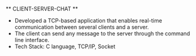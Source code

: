 ** CLIENT-SERVER-CHAT **

- Developed a TCP-based application that enables real-time communication between several clients and a server.
- The client can send any message to the server through the command line interface.
- Tech Stack: C language, TCP/IP, Socket
